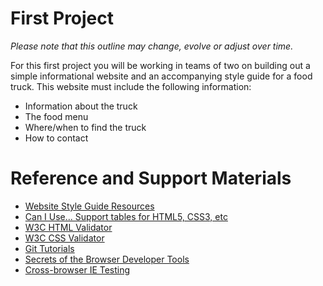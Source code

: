 # First Project
*Please note that this outline may change, evolve or adjust over time.*

For this first project you will be working in teams of two on building out a simple informational website and an accompanying style guide for a food truck. This website must include the following information:

- Information about the truck
- The food menu
- Where/when to find the truck
- How to contact 

# Reference and Support Materials
- [Website Style Guide Resources](http://styleguides.io/)
- [Can I Use... Support tables for HTML5, CSS3, etc](http://caniuse.com/)
- [W3C HTML Validator](http://validator.w3.org/)
- [W3C CSS Validator](http://jigsaw.w3.org/css-validator/)
- [Git Tutorials](https://www.atlassian.com/git/tutorials/what-is-version-control)
- [Secrets of the Browser Developer Tools](http://devtoolsecrets.com/)
- [Cross-browser IE Testing](https://developer.microsoft.com/en-us/microsoft-edge/)

